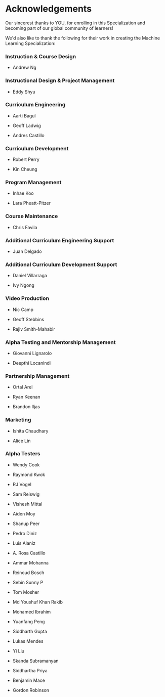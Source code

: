 # Acknowledgements
Our sincerest thanks to YOU, for enrolling in this Specialization and becoming part of our global community of learners! 

We'd also like to thank the following for their work in creating the Machine Learning Specialization:

### Instruction & Course Design

- Andrew Ng

### Instructional Design & Project Management

- Eddy Shyu

### Curriculum Engineering

- Aarti Bagul

- Geoff Ladwig

- Andres Castillo

### Curriculum Development

- Robert Perry

- Kin Cheung

### Program Management

- Inhae Koo

- Lara Pheatt-Pitzer

### Course Maintenance

- Chris Favila

### Additional Curriculum Engineering Support 

- Juan Delgado

### Additional Curriculum Development Support

- Daniel Villarraga

- Ivy Ngong

### Video Production

- Nic Camp

- Geoff Stebbins

- Rajiv Smith-Mahabir

### Alpha Testing and Mentorship Management

- Giovanni Lignarolo

- Deepthi Locanindi

### Partnership Management

- Ortal Arel

- Ryan Keenan​

- Brandon Iljas

### Marketing

- Ishita Chaudhary

- Alice Lin

### Alpha Testers

- Wendy Cook

- Raymond Kwok

- RJ Vogel

- Sam Reiswig

- Vishesh Mittal

- Aiden Moy

- Shanup Peer

- Pedro Diniz

- Luis Alaniz

- A. Rosa Castillo

- Ammar Mohanna

- Reinoud Bosch

- Sebin Sunny P

- Tom Mosher

- Md Youshuf Khan Rakib

- Mohamed Ibrahim

- Yuanfang Peng

- Siddharth Gupta

- Lukas Mendes

- Yi Liu

- Skanda Subramanyan

- Siddhartha Priya

- Benjamin Mace

- Gordon Robinson
